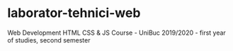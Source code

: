 # laborator-tehnici-web
Web Development HTML CSS &amp; JS Course - UniBuc 2019/2020 - first year of studies, second semester
